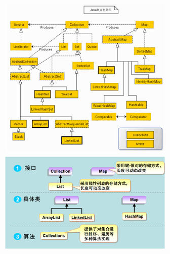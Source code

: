 

![../image/6.jpg](../image/6.jpg)

![../image/7.jpg](../image/7.jpg)













































